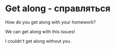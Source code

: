 # Get along - справляться




How do you get along with your homework?

We can get along with this issues!

I couldn't get along without you .